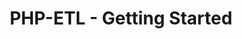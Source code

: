---
layout: base
title: PHP-ETL - Getting Started
subTitle: 🦢 Sylius the e-commerce framework based on symfony
---